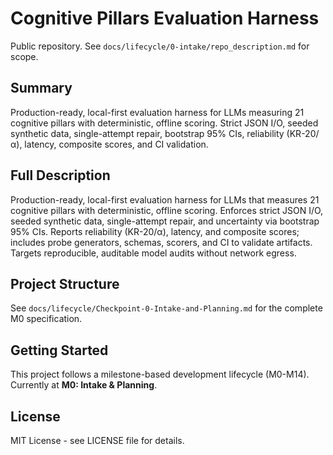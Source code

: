 # Cognitive Pillars Evaluation Harness

Public repository. See `docs/lifecycle/0-intake/repo_description.md` for scope.

## Summary

Production-ready, local-first evaluation harness for LLMs measuring 21 cognitive pillars with deterministic, offline scoring. Strict JSON I/O, seeded synthetic data, single-attempt repair, bootstrap 95% CIs, reliability (KR-20/α), latency, composite scores, and CI validation.

## Full Description

Production-ready, local-first evaluation harness for LLMs that measures 21 cognitive pillars with deterministic, offline scoring. Enforces strict JSON I/O, seeded synthetic data, single-attempt repair, and uncertainty via bootstrap 95% CIs. Reports reliability (KR-20/α), latency, and composite scores; includes probe generators, schemas, scorers, and CI to validate artifacts. Targets reproducible, auditable model audits without network egress.

## Project Structure

See `docs/lifecycle/Checkpoint-0-Intake-and-Planning.md` for the complete M0 specification.

## Getting Started

This project follows a milestone-based development lifecycle (M0-M14). Currently at **M0: Intake & Planning**.

## License

MIT License - see LICENSE file for details.
